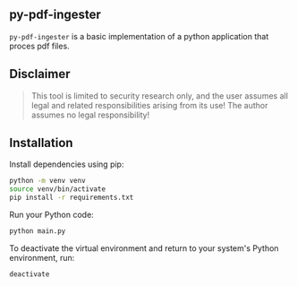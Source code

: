 ## py-pdf-ingester

`py-pdf-ingester` is a basic implementation of a python application that proces pdf files.

## Disclaimer
> This tool is limited to security research only, and the user assumes all legal and related responsibilities arising from its use! The author assumes no legal responsibility!

## Installation
Install dependencies using pip:
```bash
python -m venv venv
source venv/bin/activate
pip install -r requirements.txt
```

Run your Python code:
```bash
python main.py
```

To deactivate the virtual environment and return to your system's Python environment, run:
```bash
deactivate
```